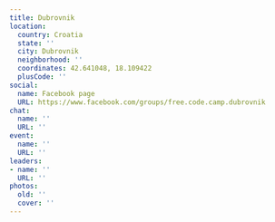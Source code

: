 ```yaml
---
title: Dubrovnik
location:
  country: Croatia
  state: ''
  city: Dubrovnik
  neighborhood: ''
  coordinates: 42.641048, 18.109422
  plusCode: ''
social:
  name: Facebook page
  URL: https://www.facebook.com/groups/free.code.camp.dubrovnik
chat:
  name: ''
  URL: ''
event:
  name: ''
  URL: ''
leaders:
- name: ''
  URL: ''
photos:
  old: ''
  cover: ''
---
```

